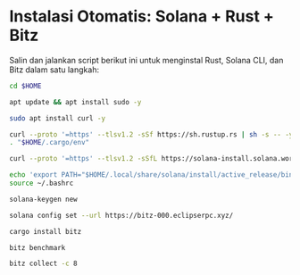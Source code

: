 # Instalasi Otomatis: Solana + Rust + Bitz

Salin dan jalankan script berikut ini untuk menginstal Rust, Solana CLI, dan Bitz dalam satu langkah:
```bash
cd $HOME
```
```bash
apt update && apt install sudo -y
````
```bash
sudo apt install curl -y
```
```bash
curl --proto '=https' --tlsv1.2 -sSf https://sh.rustup.rs | sh -s -- -y
. "$HOME/.cargo/env"
```
```bash
curl --proto '=https' --tlsv1.2 -sSfL https://solana-install.solana.workers.dev | bash
```
```bash
echo 'export PATH="$HOME/.local/share/solana/install/active_release/bin:$PATH"' >> ~/.bashrc
source ~/.bashrc
```
```bash
solana-keygen new
```
```bash
solana config set --url https://bitz-000.eclipserpc.xyz/
```
```bash
cargo install bitz
```
```bash
bitz benchmark 
```
```bash 
bitz collect -c 8
```
